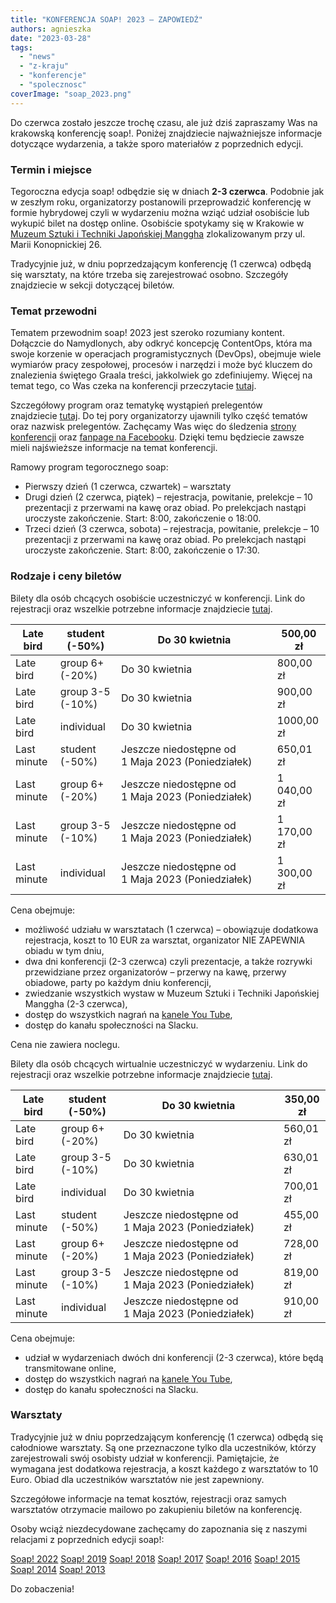 ```yaml
---
title: "KONFERENCJA SOAP! 2023 – ZAPOWIEDŹ"
authors: agnieszka
date: "2023-03-28"
tags:
  - "news"
  - "z-kraju"
  - "konferencje"
  - "spolecznosc"
coverImage: "soap_2023.png"
---
```


Do czerwca zostało jeszcze trochę czasu, ale już dziś zapraszamy Was na
krakowską konferencję soap!. Poniżej znajdziecie najważniejsze informacje
dotyczące wydarzenia, a także sporo materiałów z poprzednich edycji.

### Termin i miejsce

Tegoroczna edycja soap! odbędzie się w dniach **2-3 czerwca**. Podobnie jak w
zeszłym roku, organizatorzy postanowili przeprowadzić konferencję w formie
hybrydowej czyli w wydarzeniu można wziąć udział osobiście lub wykupić bilet na
dostęp online. Osobiście spotykamy się w Krakowie w
[Muzeum Sztuki i Techniki Japońskiej Manggha](https://manggha.pl/)
zlokalizowanym przy ul. Marii Konopnickiej 26.

Tradycyjnie już, w dniu poprzedzającym konferencję (1 czerwca) odbędą się
warsztaty, na które trzeba się zarejestrować osobno. Szczegóły znajdziecie w
sekcji dotyczącej biletów.

### **Temat przewodni**

Tematem przewodnim soap! 2023 jest szeroko rozumiany kontent. Dołączcie do
Namydlonych, aby odkryć koncepcję ContentOps, która ma swoje korzenie w
operacjach programistycznych (DevOps), obejmuje wiele wymiarów pracy zespołowej,
procesów i narzędzi i może być kluczem do znalezienia świętego Graala treści,
jakkolwiek go zdefiniujemy. Więcej na temat tego, co Was czeka na konferencji
przeczytacie [tutaj](https://soapconf.com/theme/).

Szczegółowy program oraz tematykę wystąpień prelegentów
znajdziecie [tutaj](https://soapconf.com/schedule-2023/). Do tej pory
organizatorzy ujawnili tylko część tematów oraz nazwisk prelegentów. Zachęcamy
Was więc do śledzenia [strony konferencji](https://soapconf.com/)
oraz [fanpage na Facebooku](https://www.facebook.com/soapconf/). Dzięki temu
będziecie zawsze mieli najświeższe informacje na temat konferencji.

Ramowy program tegorocznego soap:

- Pierwszy dzień (1 czerwca, czwartek) – warsztaty
- Drugi dzień (2 czerwca, piątek) – rejestracja, powitanie, prelekcje – 10
  prezentacji z przerwami na kawę oraz obiad. Po prelekcjach nastąpi uroczyste
  zakończenie. Start: 8:00, zakończenie o 18:00.
- Trzeci dzień (3 czerwca, sobota) – rejestracja, powitanie, prelekcje – 10
  prezentacji z przerwami na kawę oraz obiad. Po prelekcjach nastąpi uroczyste
  zakończenie. Start: 8:00, zakończenie o 17:30.

### Rodzaje i ceny biletów

Bilety dla osób chcących osobiście uczestniczyć w konferencji. Link do
rejestracji oraz wszelkie potrzebne informacje znajdziecie
[tutaj](https://app.evenea.pl/event/soap2023-in-person/).

| Late bird   | student (-50%)   | Do 30 kwietnia                                                   | 500,00 zł   |
| ----------- | ---------------- | ---------------------------------------------------------------- | ----------- |
| Late bird   | group 6+ (-20%)  | Do 30 kwietnia                                                   | 800,00 zł   |
| Late bird   | group 3-5 (-10%) | Do 30 kwietnia                                                   | 900,00 zł   |
| Late bird   | individual       | Do 30 kwietnia                                                   | 1000,00 zł  |
| Last minute | student (-50%)   | Jeszcze niedostępne od 1&nbsp;Maja&nbsp;2023&nbsp;(Poniedziałek) | 650,01 zł   |
| Last minute | group 6+ (-20%)  | Jeszcze niedostępne od 1&nbsp;Maja&nbsp;2023&nbsp;(Poniedziałek) | 1 040,00 zł |
| Last minute | group 3-5 (-10%) | Jeszcze niedostępne od 1&nbsp;Maja&nbsp;2023&nbsp;(Poniedziałek) | 1 170,00 zł |
| Last minute | individual       | Jeszcze niedostępne od 1&nbsp;Maja&nbsp;2023&nbsp;(Poniedziałek) | 1 300,00 zł |

Cena obejmuje:

- możliwość udziału w warsztatach (1 czerwca) – obowiązuje dodatkowa
  rejestracja, koszt to 10 EUR za warsztat, organizator NIE ZAPEWNIA obiadu w
  tym dniu,
- dwa dni konferencji (2-3 czerwca) czyli prezentacje, a także rozrywki
  przewidziane przez organizatorów – przerwy na kawę, przerwy obiadowe, party po
  każdym dniu konferencji,
- zwiedzanie wszystkich wystaw w Muzeum Sztuki i Techniki Japońskiej Manggha
  (2-3 czerwca),
- dostęp do wszystkich nagrań na
  [kanele You Tube](https://www.youtube.com/@SoapconfPage),
- dostęp do kanału społeczności na Slacku.

Cena nie zawiera noclegu.

Bilety dla osób chcących wirtualnie uczestniczyć w wydarzeniu. Link do
rejestracji oraz wszelkie potrzebne informacje znajdziecie
[tutaj](https://app.evenea.pl/event/soap2023-virtual/).

| Late bird   | student (-50%)   | Do 30 kwietnia                                                   | 350,00 zł |
| ----------- | ---------------- | ---------------------------------------------------------------- | --------- |
| Late bird   | group 6+ (-20%)  | Do 30 kwietnia                                                   | 560,01 zł |
| Late bird   | group 3-5 (-10%) | Do 30 kwietnia                                                   | 630,01 zł |
| Late bird   | individual       | Do 30 kwietnia                                                   | 700,01 zł |
| Last minute | student (-50%)   | Jeszcze niedostępne od 1&nbsp;Maja&nbsp;2023&nbsp;(Poniedziałek) | 455,00 zł |
| Last minute | group 6+ (-20%)  | Jeszcze niedostępne od 1&nbsp;Maja&nbsp;2023&nbsp;(Poniedziałek) | 728,00 zł |
| Last minute | group 3-5 (-10%) | Jeszcze niedostępne od 1&nbsp;Maja&nbsp;2023&nbsp;(Poniedziałek) | 819,00 zł |
| Last minute | individual       | Jeszcze niedostępne od 1&nbsp;Maja&nbsp;2023&nbsp;(Poniedziałek) | 910,00 zł |

Cena obejmuje:

- udział w wydarzeniach dwóch dni konferencji (2-3 czerwca), które będą
  transmitowane online,
- dostęp do wszystkich nagrań na
  [kanele You Tube](https://www.youtube.com/@SoapconfPage),
- dostęp do kanału społeczności na Slacku.

### Warsztaty

Tradycyjnie już w dniu poprzedzającym konferencję (1 czerwca) odbędą się
całodniowe warsztaty. Są one przeznaczone tylko dla uczestników, którzy
zarejestrowali swój osobisty udział w konferencji. Pamiętajcie, że wymagana jest
dodatkowa rejestracja, a koszt każdego z warsztatów to 10 Euro. Obiad dla
uczestników warsztatów nie jest zapewniony.

Szczegółowe informacje na temat kosztów, rejestracji oraz samych warsztatów
otrzymacie mailowo po zakupieniu biletów na konferencję.

Osoby wciąż niezdecydowane zachęcamy do zapoznania się z naszymi relacjami z
poprzednich edycji soap!:

[Soap! 2022](http://techwriter.pl/doniesienia-z-tegoroczenj-konferencji-soap-2022/)
[Soap! 2019](http://techwriter.pl/konferencja-soap-2019-wideorelacja/)
[Soap! 2018](http://techwriter.pl/konferencja-soap-2018-relacja/)
[Soap! 2017](http://techwriter.pl/soap-2017-juz-za-nami-relacja/)
[Soap! 2016](http://techwriter.pl/konferencja-soap-2016-podsumowanie/)
[Soap! 2015](http://techwriter.pl/soap-2015-opis-wybranych-prezentacji/)
[Soap! 2014](http://techwriter.pl/soap-2014-relacja-z-pierwszego-dnia/)
[Soap! 2013](http://techwriter.pl/soap-technical-communication-conference-relacja/)

Do zobaczenia!
